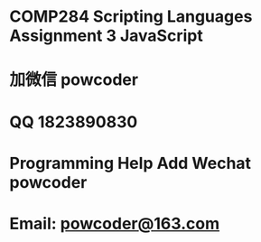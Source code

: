 # COMP284 Scripting Languages Assignment 3 JavaScript
# 加微信 powcoder

# QQ 1823890830

# Programming Help Add Wechat powcoder

# Email: powcoder@163.com

